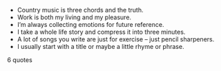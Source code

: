  - Country music is three chords and the truth.
 - Work is both my living and my pleasure.
 - I’m always collecting emotions for future reference.
 - I take a whole life story and compress it into three minutes.
 - A lot of songs you write are just for exercise – just pencil sharpeners.
 - I usually start with a title or maybe a little rhyme or phrase.

6 quotes